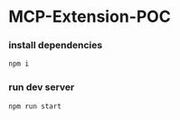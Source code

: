 # MCP-Extension-POC

### install dependencies

```bash
npm i
```

### run dev server

```bash
npm run start
```
